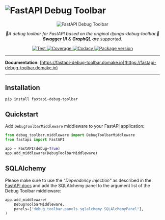 # ![FastAPI](https://raw.githubusercontent.com/mongkok/fastapi-debug-toolbar/main/debug_toolbar/statics/img/icon-green.svg) Debug Toolbar

<p align="center">
    <img src="https://user-images.githubusercontent.com/5514990/127749737-1a2b5ce7-a191-4f8b-96e4-fe94e0a08f6f.gif" alt="FastAPI Debug Toolbar">
</p>
<p align="center">
    <em>🐞A debug toolbar for FastAPI based on the original django-debug-toolbar.🐞</em>
    <br><em><b>Swagger UI</b> & <b>GraphQL</b> are supported.</em>
</p>
<p align="center">
<a href="https://github.com/mongkok/fastapi-debug-toolbar/actions">
    <img src="https://github.com/mongkok/fastapi-debug-toolbar/actions/workflows/test-suite.yml/badge.svg" alt="Test">
</a>
<a href="https://codecov.io/gh/mongkok/fastapi-debug-toolbar">
    <img src="https://img.shields.io/codecov/c/github/mongkok/fastapi-debug-toolbar?color=%2334D058" alt="Coverage">
</a>
<a href="https://www.codacy.com/gh/mongkok/fastapi-debug-toolbar/dashboard">
    <img src="https://app.codacy.com/project/badge/Grade/e9d8ba3973264424a3296016063b4ab5" alt="Codacy">
</a>
<a href="https://pypi.org/project/fastapi-debug-toolbar">
    <img src="https://img.shields.io/pypi/v/fastapi-debug-toolbar" alt="Package version">
</a>

---

**Documentation**: [https://fastapi-debug-toolbar.domake.io](https://fastapi-debug-toolbar.domake.io)

---

## Installation

```sh
pip install fastapi-debug-toolbar
```

## Quickstart

Add `DebugToolbarMiddleware` middleware to your FastAPI application:

```py
from debug_toolbar.middleware import DebugToolbarMiddleware
from fastapi import FastAPI

app = FastAPI(debug=True)
app.add_middleware(DebugToolbarMiddleware)
```

## SQLAlchemy

Please make sure to use the *"Dependency Injection"* as described in the [FastAPI docs](https://fastapi.tiangolo.com/tutorial/sql-databases/#create-a-dependency) and add the SQLAlchemy panel to the argument list of the Debug Toolbar middleware:

```py
app.add_middleware(
    DebugToolbarMiddleware,
    panels=["debug_toolbar.panels.sqlalchemy.SQLAlchemyPanel"],
)
```
